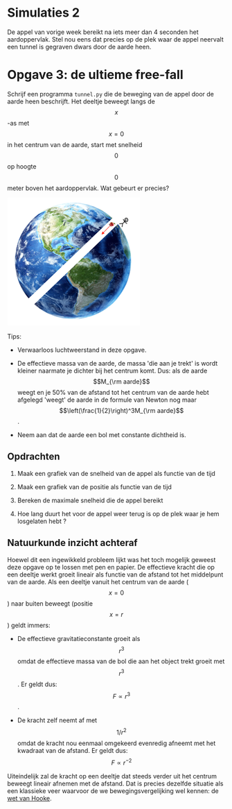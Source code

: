# Simulaties 2

De appel van vorige week bereikt na iets meer dan 4 seconden het aardoppervlak.
Stel nou eens dat precies op de plek waar de appel neervalt een tunnel is
gegraven dwars door de aarde heen.

# Opgave 3: de ultieme free-fall

Schrijf een programma `tunnel.py` die de beweging van de appel door de aarde
heen beschrijft. Het deeltje beweegt langs de $$x$$-as met $$x=0$$ in het
centrum van de aarde, start met snelheid $$0$$ op hoogte $$0$$ meter boven het
aardoppervlak. Wat gebeurt er precies?
 
![](EarthHole.png)

Tips:

- Verwaarloos luchtweerstand in deze opgave.

- De effectieve massa van de aarde, de massa 'die aan je trekt' is wordt
  kleiner naarmate je dichter bij het centrum komt. Dus: als de aarde $$M_{\rm
  aarde}$$ weegt en je 50% van de afstand tot het centrum van de aarde hebt
  afgelegd 'weegt' de aarde in de formule van Newton nog maar
  $$\left(\frac{1}{2}\right)^3M_{\rm aarde}$$.

- Neem aan dat de aarde een bol met constante dichtheid is.

## Opdrachten

1. Maak een grafiek van de snelheid van de appel als functie van de tijd

2. Maak een grafiek van de positie als functie van de tijd

3. Bereken de maximale snelheid die de appel bereikt

4. Hoe lang duurt het voor de appel weer terug is op de plek waar je hem losgelaten hebt ?

## Natuurkunde inzicht achteraf

Hoewel dit een ingewikkeld probleem lijkt was het toch mogelijk geweest deze opgave op te lossen met pen en papier. De effectieve kracht die op een deeltje werkt groeit lineair als functie van de afstand tot het middelpunt van de aarde. Als een deeltje vanuit het centrum van de aarde ($$x=0$$) naar buiten beweegt (positie $$x=r$$) geldt immers:

  - De effectieve gravitatieconstante groeit als $$r^3$$ omdat de effectieve massa van de bol die aan het object trekt groeit met $$r^3$$. Er geldt dus: $$F\propto r^3$$.

  - De kracht zelf neemt af met $$1/r^2$$ omdat de kracht nou eenmaal omgekeerd evenredig afneemt met het kwadraat van de afstand. Er geldt dus: $$F\propto r^{-2}$$
  
Uiteindelijk zal de kracht op een deeltje dat steeds verder uit het centrum beweegt lineair afnemen met de afstand. Dat is precies dezelfde situatie als een klassieke veer waarvoor de we bewegingsvergelijking wel kennen: de [wet van Hooke](https://nl.wikipedia.org/wiki/Wet_van_Hooke).
